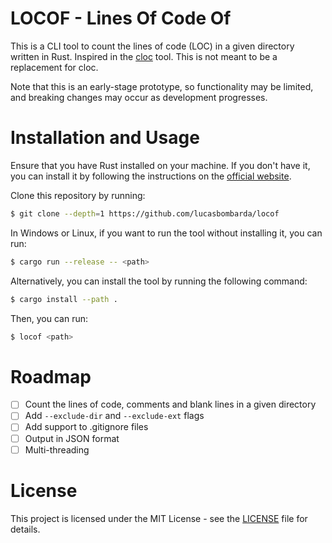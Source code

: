 # LOCOF - Lines Of Code Of
This is a CLI tool to count the lines of code (LOC) in a given directory written in Rust.
Inspired in the [cloc](https://github.com/AlDanial/cloc) tool.
This is not meant to be a replacement for cloc.

Note that this is an early-stage prototype, so functionality may be limited, and breaking changes may occur as development progresses.

# Installation and Usage
Ensure that you have Rust installed on your machine. If you don't have it, you can install it by following the instructions on the [official website](https://www.rust-lang.org/tools/install).

Clone this repository by running:
```bash
$ git clone --depth=1 https://github.com/lucasbombarda/locof
```

In Windows or Linux, if you want to run the tool without installing it, you can run:
```bash
$ cargo run --release -- <path>
```

Alternatively, you can install the tool by running the following command:
```bash
$ cargo install --path .
```

Then, you can run:
```bash
$ locof <path>
```

# Roadmap
- [ ] Count the lines of code, comments and blank lines in a given directory
- [ ] Add `--exclude-dir` and `--exclude-ext` flags
- [ ] Add support to .gitignore files
- [ ] Output in JSON format
- [ ] Multi-threading

# License
This project is licensed under the MIT License - see the [LICENSE](LICENSE) file for details.
